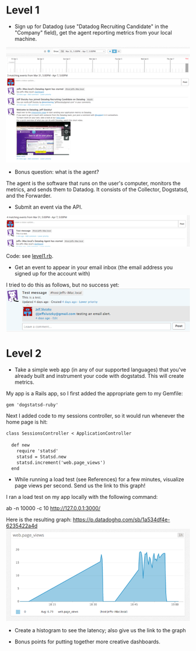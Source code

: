 # Level 1

* Sign up for Datadog (use "Datadog Recruiting Candidate" in the "Company" field), get the agent reporting metrics from your local machine.
<img src="img/1-1.png">

* Bonus question: what is the agent?

The agent is the software that runs on the user's computer, monitors the metrics, and sends them to Datadog. It consists of the Collector, Dogstatsd, and the Forwarder.

* Submit an event via the API.

<img src="img/1-2.png">

Code: see <a href="level1.rb">level1.rb</a>.

* Get an event to appear in your email inbox (the email address you signed up for the account with)

I tried to do this as follows, but no success yet:
<img src="img/1-4.png">


# Level 2

* Take a simple web app (in any of our supported languages) that you've already built and instrument your code with dogstatsd. This will create metrics.

My app is a Rails app, so I first added the appropriate gem to my Gemfile:

    gem 'dogstatsd-ruby'

Next I added code to my sessions controller, so it would run whenever the home page is hit:

    class SessionsController < ApplicationController

      def new
        require 'statsd'
        statsd = Statsd.new
        statsd.increment('web.page_views')
      end



* While running a load test (see References) for a few minutes, visualize page views per second. Send us the link to this graph!

I ran a load test on my app locally with the following command:

ab -n 10000 -c 10 http://127.0.0.1:3000/

Here is the resulting graph: https://p.datadoghq.com/sb/1a534df4e-6235422a4d
<img src="img/1-3.png">

* Create a histogram to see the latency; also give us the link to the graph

* Bonus points for putting together more creative dashboards.
